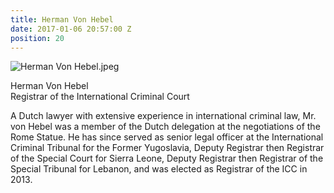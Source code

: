 ```yaml
---
title: Herman Von Hebel
date: 2017-01-06 20:57:00 Z
position: 20
---
```


![Herman Von Hebel.jpeg](/uploads/Herman%20Von%20Hebel.jpeg)

Herman Von Hebel <br> Registrar of the International Criminal Court


A Dutch lawyer with extensive experience in international criminal law, Mr. von Hebel was a member of the Dutch delegation at the negotiations of the Rome Statue. He has since served as senior legal officer at the International Criminal Tribunal for the Former Yugoslavia, Deputy Registrar then Registrar of the Special Court for Sierra Leone, Deputy Registrar then Registrar of the Special Tribunal for Lebanon, and was elected as Registrar of the ICC in 2013.
